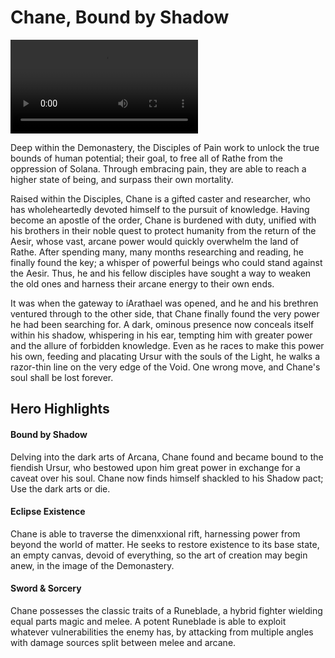 # Chane, Bound by Shadow

<video controls autoplay loop playsinline>
  <source src="https://media.githubusercontent.com/media/nathaneastwood/fablore/main/src/heroes-of-rathe/media/chane.mp4" type="video/mp4">
</video>

Deep within the Demonastery, the Disciples of Pain work to unlock the true bounds of human potential; their goal, to free all of Rathe from the oppression of Solana. Through embracing pain, they are able to reach a higher state of being, and surpass their own mortality.

Raised within the Disciples, Chane is a gifted caster and researcher, who has wholeheartedly devoted himself to the pursuit of knowledge. Having become an apostle of the order, Chane is burdened with duty, unified with his brothers in their noble quest to protect humanity from the return of the Aesir, whose vast, arcane power would quickly overwhelm the land of Rathe. After spending many, many months researching and reading, he finally found the key; a whisper of powerful beings who could stand against the Aesir. Thus, he and his fellow disciples have sought a way to weaken the old ones and harness their arcane energy to their own ends.

It was when the gateway to íArathael was opened, and he and his brethren ventured through to the other side, that Chane finally found the very power he had been searching for. A dark, ominous presence now conceals itself within his shadow, whispering in his ear, tempting him with greater power and the allure of forbidden knowledge. Even as he races to make this power his own, feeding and placating Ursur with the souls of the Light, he walks a razor-thin line on the very edge of the Void. One wrong move, and Chane's soul shall be lost forever.

## Hero Highlights

#### Bound by Shadow

Delving into the dark arts of Arcana, Chane found and became bound to the fiendish Ursur, who bestowed upon him great power in exchange for a caveat over his soul. Chane now finds himself shackled to his Shadow pact; Use the dark arts or die.

#### Eclipse Existence

Chane is able to traverse the dimenxxional rift, harnessing power from beyond the world of matter. He seeks to restore existence to its base state, an empty canvas, devoid of everything, so the art of creation may begin anew, in the image of the Demonastery.

#### Sword & Sorcery

Chane possesses the classic traits of a Runeblade, a hybrid fighter wielding equal parts magic and melee. A potent Runeblade is able to exploit whatever vulnerabilities the enemy has, by attacking from multiple angles with damage sources split between melee and arcane.
